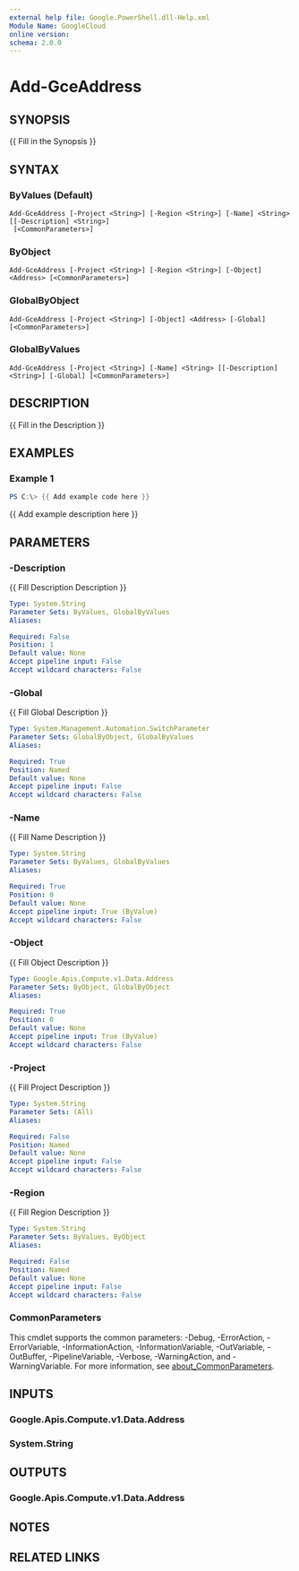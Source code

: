 ```yaml
---
external help file: Google.PowerShell.dll-Help.xml
Module Name: GoogleCloud
online version:
schema: 2.0.0
---
```


# Add-GceAddress

## SYNOPSIS
{{ Fill in the Synopsis }}

## SYNTAX

### ByValues (Default)
```
Add-GceAddress [-Project <String>] [-Region <String>] [-Name] <String> [[-Description] <String>]
 [<CommonParameters>]
```

### ByObject
```
Add-GceAddress [-Project <String>] [-Region <String>] [-Object] <Address> [<CommonParameters>]
```

### GlobalByObject
```
Add-GceAddress [-Project <String>] [-Object] <Address> [-Global] [<CommonParameters>]
```

### GlobalByValues
```
Add-GceAddress [-Project <String>] [-Name] <String> [[-Description] <String>] [-Global] [<CommonParameters>]
```

## DESCRIPTION
{{ Fill in the Description }}

## EXAMPLES

### Example 1
```powershell
PS C:\> {{ Add example code here }}
```

{{ Add example description here }}

## PARAMETERS

### -Description
{{ Fill Description Description }}

```yaml
Type: System.String
Parameter Sets: ByValues, GlobalByValues
Aliases:

Required: False
Position: 1
Default value: None
Accept pipeline input: False
Accept wildcard characters: False
```

### -Global
{{ Fill Global Description }}

```yaml
Type: System.Management.Automation.SwitchParameter
Parameter Sets: GlobalByObject, GlobalByValues
Aliases:

Required: True
Position: Named
Default value: None
Accept pipeline input: False
Accept wildcard characters: False
```

### -Name
{{ Fill Name Description }}

```yaml
Type: System.String
Parameter Sets: ByValues, GlobalByValues
Aliases:

Required: True
Position: 0
Default value: None
Accept pipeline input: True (ByValue)
Accept wildcard characters: False
```

### -Object
{{ Fill Object Description }}

```yaml
Type: Google.Apis.Compute.v1.Data.Address
Parameter Sets: ByObject, GlobalByObject
Aliases:

Required: True
Position: 0
Default value: None
Accept pipeline input: True (ByValue)
Accept wildcard characters: False
```

### -Project
{{ Fill Project Description }}

```yaml
Type: System.String
Parameter Sets: (All)
Aliases:

Required: False
Position: Named
Default value: None
Accept pipeline input: False
Accept wildcard characters: False
```

### -Region
{{ Fill Region Description }}

```yaml
Type: System.String
Parameter Sets: ByValues, ByObject
Aliases:

Required: False
Position: Named
Default value: None
Accept pipeline input: False
Accept wildcard characters: False
```

### CommonParameters
This cmdlet supports the common parameters: -Debug, -ErrorAction, -ErrorVariable, -InformationAction, -InformationVariable, -OutVariable, -OutBuffer, -PipelineVariable, -Verbose, -WarningAction, and -WarningVariable. For more information, see [about_CommonParameters](http://go.microsoft.com/fwlink/?LinkID=113216).

## INPUTS

### Google.Apis.Compute.v1.Data.Address

### System.String

## OUTPUTS

### Google.Apis.Compute.v1.Data.Address

## NOTES

## RELATED LINKS
